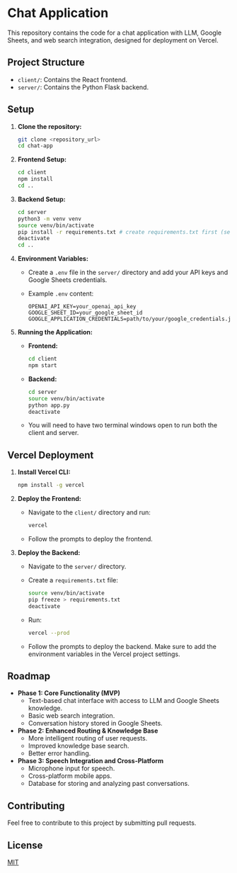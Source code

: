 # Chat Application

This repository contains the code for a chat application with LLM, Google Sheets, and web search integration, designed for deployment on Vercel.

## Project Structure

- `client/`: Contains the React frontend.
- `server/`: Contains the Python Flask backend.

## Setup

1.  **Clone the repository:**

    ```bash
    git clone <repository_url>
    cd chat-app
    ```

2.  **Frontend Setup:**

    ```bash
    cd client
    npm install
    cd ..
    ```

3.  **Backend Setup:**

    ```bash
    cd server
    python3 -m venv venv
    source venv/bin/activate
    pip install -r requirements.txt # create requirements.txt first (see below)
    deactivate
    cd ..
    ```

4.  **Environment Variables:**

    -   Create a `.env` file in the `server/` directory and add your API keys and Google Sheets credentials.
    -   Example `.env` content:

        ```
        OPENAI_API_KEY=your_openai_api_key
        GOOGLE_SHEET_ID=your_google_sheet_id
        GOOGLE_APPLICATION_CREDENTIALS=path/to/your/google_credentials.json
        ```

5.  **Running the Application:**

    -   **Frontend:**

        ```bash
        cd client
        npm start
        ```

    -   **Backend:**

        ```bash
        cd server
        source venv/bin/activate
        python app.py
        deactivate
        ```

    -   You will need to have two terminal windows open to run both the client and server.

## Vercel Deployment

1.  **Install Vercel CLI:**

    ```bash
    npm install -g vercel
    ```

2.  **Deploy the Frontend:**

    -   Navigate to the `client/` directory and run:

        ```bash
        vercel
        ```

    -   Follow the prompts to deploy the frontend.

3.  **Deploy the Backend:**

    -   Navigate to the `server/` directory.

    -   Create a `requirements.txt` file:

        ```bash
        source venv/bin/activate
        pip freeze > requirements.txt
        deactivate
        ```

    -   Run:

        ```bash
        vercel --prod
        ```

    -   Follow the prompts to deploy the backend. Make sure to add the environment variables in the Vercel project settings.

## Roadmap

-   **Phase 1: Core Functionality (MVP)**
    -   Text-based chat interface with access to LLM and Google Sheets knowledge.
    -   Basic web search integration.
    -   Conversation history stored in Google Sheets.
-   **Phase 2: Enhanced Routing & Knowledge Base**
    -   More intelligent routing of user requests.
    -   Improved knowledge base search.
    -   Better error handling.
-   **Phase 3: Speech Integration and Cross-Platform**
    -   Microphone input for speech.
    -   Cross-platform mobile apps.
    -   Database for storing and analyzing past conversations.

## Contributing

Feel free to contribute to this project by submitting pull requests.

## License

[MIT](LICENSE)